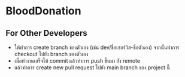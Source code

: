 # BloodDonation

## For Other Developers
- ให้ทำการ create branch ของตัวเอง (เช่น dev/ชื่อเซอร์วิส-ชื่อตัวเอง) จากนั้นทำการ checkout ไปยัง branch ของตัวเอง
- เมื่อทำงานเสร็จให้ commit แล้วทำการ push ขึ้นมา ยัง remote
- แล้วทำการ create new pull request ไปยัง main branch ของ project นี้
